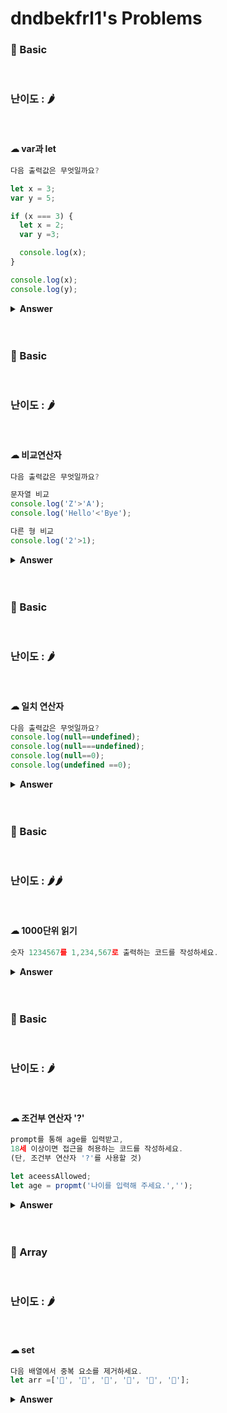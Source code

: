 # dndbekfrl1's Problems

### 🎁 Basic

<br>

### 난이도 : 🌶

<br>

#### ☁︎ var과 let

```javascript
다음 출력값은 무엇일까요?

let x = 3;
var y = 5;

if (x === 3) {
  let x = 2;
  var y =3;

  console.log(x);
}

console.log(x);
console.log(y);
```

<details><summary><b>Answer</b></summary>

<p>

```javascript
>2
>3
>3
```

 </p>
 </details>
 <br>
 <br>

### 🎁 Basic

<br>

### 난이도 : 🌶

<br>

#### ☁︎ 비교연산자

```javascript
다음 출력값은 무엇일까요?

문자열 비교
console.log('Z'>'A');
console.log('Hello'<'Bye');

다른 형 비교
console.log('2'>1);
```

<details><summary><b>Answer</b></summary>

<p>

```javascript
>true //'Z'가 'Z'보다 크다.
>false //'H'가 'B'보다 크다.
>true // '2'는 숫자 2로 변환 후 비교 된다.

```

 </p>
 </details>
 <br>
 <br>

### 🎁 Basic

<br>

### 난이도 : 🌶

<br>

#### ☁︎ 일치 연산자

```javascript
다음 출력값은 무엇일까요?
console.log(null==undefined);
console.log(null===undefined);
console.log(null==0);
console.log(undefined ==0);

```

<details><summary><b>Answer</b></summary>

<p>

```javascript
>true //null과 undefined는 숫자형으로 변환되어 각각 0, NaN으로 변환
>false
>true
>false //NaN이 피연산자이면 비교 연산자는 항상 false 반환

```

 </p>
 </details>
 <br>
 <br>

### 🎁 Basic

<br>

### 난이도 : 🌶🌶

<br>

#### ☁︎ 1000단위 읽기

```javascript
숫자 1234567를 1,234,567로 출력하는 코드를 작성하세요.
```

<details><summary><b>Answer</b></summary>

<p>

```javascript
var num = 1234567;
num = 1234567 + "";

var point = num.length % 3;
var len = num.length;
var res = num.subString(0, point);

while (point < len) {
  if (res != "") str += ",";
  str += num.subString(point, point + 3);
  point += 3;
}
console.log(res);

또는, num.toString().replace(/\B(?=(\d{3})+(?!\d))/g, ",");
```

 </p>
 </details>
 <br>
 <br>

### 🎁 Basic

<br>

### 난이도 : 🌶

<br>

#### ☁︎ 조건부 연산자 '?'

```javascript
prompt를 통해 age를 입력받고,
18세 이상이면 접근을 허용하는 코드를 작성하세요.
(단, 조건부 연산자 '?'를 사용할 것)

let aceessAllowed;
let age = propmt('나이를 입력해 주세요.','');

```

<details><summary><b>Answer</b></summary>

<p>

```javascript
let aceessAllowed;
let age = propmt("나이를 입력해 주세요.", "");

accessAllowed = age >= 18 ? true : false;
if (accessAllowed) {
  console.log("접근을 허용합니다.");
} else {
  console.log("접근을 거부합니다.");
}
```

 </p>
 </details>
 <br>
 <br>

### 🎁 Array

<br>

### 난이도 : 🌶

<br>

#### ☁︎ set

```javascript
다음 배열에서 중복 요소를 제거하세요.
let arr =['🍎', '🍎', '🍋', '🍌', '🍋', '🍇'];
```

<details><summary><b>Answer</b></summary>

<p>

```javascript
let arr = ["🍎", "🍎", "🍋", "🍌", "🍋", "🍇"];
arr = new Set(arr);
```

 </p>
 </details>
 <br>
 <br>
